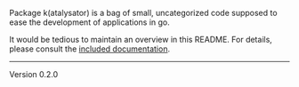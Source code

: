 Package k(atalysator) is a bag of small, uncategorized code supposed
to ease the development of applications in go.

It would be tedious to maintain an overview in this README. For details,
please consult the [included documentation][1].

[1]: http://godoc.org/github.com/voxelbrain/k
---
Version 0.2.0
